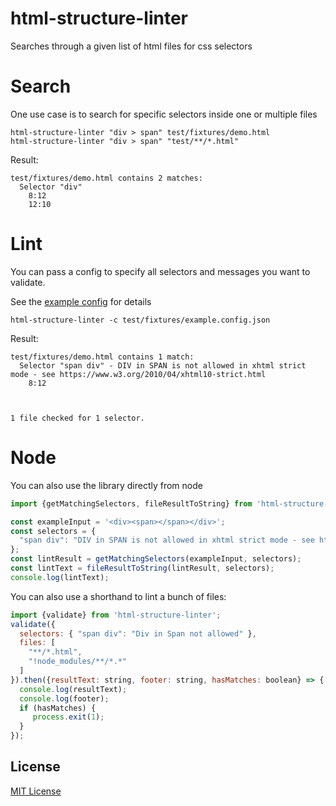 # html-structure-linter

Searches through a given list of html files for css selectors

# Search 

One use case is to search for specific selectors inside one or multiple files

```
html-structure-linter "div > span" test/fixtures/demo.html
html-structure-linter "div > span" "test/**/*.html"
```

Result:

```
test/fixtures/demo.html contains 2 matches:
  Selector "div"
    8:12
    12:10
```

# Lint

You can pass a config to specify all selectors and messages you want to validate.

See the [example config](./test/fixtures/example.config.json) for details

```
html-structure-linter -c test/fixtures/example.config.json 
```

Result:

```
test/fixtures/demo.html contains 1 match:
  Selector "span div" - DIV in SPAN is not allowed in xhtml strict mode - see https://www.w3.org/2010/04/xhtml10-strict.html
    8:12



1 file checked for 1 selector.
```

# Node

You can also use the library directly from node

```js
import {getMatchingSelectors, fileResultToString} from 'html-structure-linter';

const exampleInput = '<div><span></span></div>';
const selectors = {
  "span div": "DIV in SPAN is not allowed in xhtml strict mode - see https://www.w3.org/2010/04/xhtml10-strict.html"
};
const lintResult = getMatchingSelectors(exampleInput, selectors);
const lintText = fileResultToString(lintResult, selectors);
console.log(lintText);
```

You can also use a shorthand to lint a bunch of files:

```js
import {validate} from 'html-structure-linter';
validate({
  selectors: { "span div": "Div in Span not allowed" },
  files: [
    "**/*.html",
    "!node_modules/**/*.*"
  ]
}).then({resultText: string, footer: string, hasMatches: boolean} => {
  console.log(resultText);
  console.log(footer);
  if (hasMatches) {
     process.exit(1);
  }
});
```


## License
[MIT License](./LICENSE)
